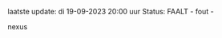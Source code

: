 laatste update: 
di 19-09-2023 20:00   uur 
Status: FAALT - fout - 
<div class="service R">nexus</div>
